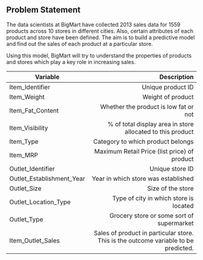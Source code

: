## Problem Statement
The data scientists at BigMart have collected 2013 sales data for 1559 products across 10 stores in different cities. Also, certain attributes of each product and store have been defined. The aim is to build a predictive model and find out the sales of each product at a particular store.

Using this model, BigMart will try to understand the properties of products and stores which play a key role in increasing sales.

<table>
<thead>
<tr>
<th>Variable</th>
<th align="right">Description</th>
</tr>
</thead>
<tbody>
<tr>
<td>Item_Identifier</td>
<td align="right">Unique product ID</td>
</tr>
<tr>
<td>Item_Weight</td>
<td align="right">Weight of product</td>
</tr>
<tr>
<td>Item_Fat_Content</td>
<td align="right">Whether the product is low fat or not</td>
</tr>
<tr>
<td>Item_Visibility</td>
<td align="right">% of total display area in store allocated to this product</td>
</tr>
<tr>
<td>Item_Type</td>
<td align="right">Category to which product belongs</td>
</tr>
<tr>
<td>Item_MRP</td>
<td align="right">Maximum Retail Price (list price) of product</td>
</tr>
<tr>
<td>Outlet_Identifier</td>
<td align="right">Unique store ID</td>
</tr>
<tr>
<td>Outlet_Establishment_Year</td>
<td align="right">Year in which store was established</td>
</tr>
<tr>
<td>Outlet_Size</td>
<td align="right">Size of the store</td>
</tr>
<tr>
<td>Outlet_Location_Type</td>
<td align="right">Type of city in which store is located</td>
</tr>
<tr>
<td>Outlet_Type</td>
<td align="right">Grocery store or some sort of supermarket</td>
</tr>
<tr>
<td>Item_Outlet_Sales</td>
<td align="right">Sales of product in particular store. This is the outcome variable to be predicted.</td>
</tr>
</tbody>
</table>

